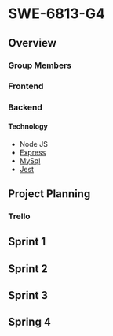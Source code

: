 # SWE-6813-G4
## Overview
### Group Members
### Frontend
### Backend
#### Technology
- Node JS 
- [Express](https://expressjs.com/)
- [MySql](https://www.npmjs.com/package/mysql2)
- [Jest](https://jestjs.io/)

## Project Planning
### Trello
## Sprint 1 
## Sprint 2
## Sprint 3
## Spring 4
